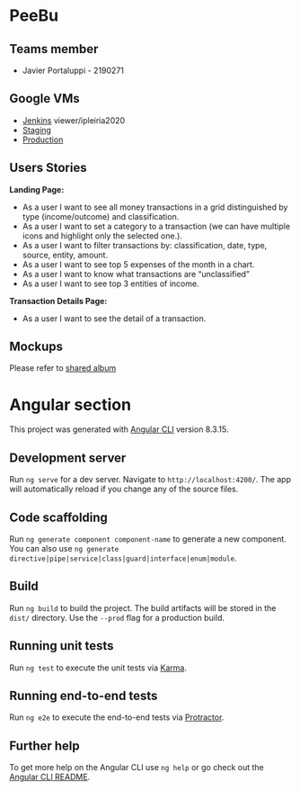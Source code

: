 # PeeBu

## Teams member

- Javier Portaluppi - 2190271

## Google VMs

- [Jenkins](http://35.195.90.59) viewer/ipleiria2020
- [Staging](http://34.91.165.253)
- [Production](http://34.91.235.197)

## Users Stories

**Landing Page:**
* As a user I want to see all money transactions in a grid distinguished by type (income/outcome) and classification. 
* As a user I want to set a category to a transaction (we can have multiple icons and highlight only the selected one.).
* As a user I want to filter transactions by: classification, date, type, source, entity, amount.
* As a user I want to see top 5 expenses of the month in a chart.
* As a user I want to know what transactions are “unclassified”
* As a user I want to see top 3 entities of income.

**Transaction Details Page:**
* As a user I want to see the detail of a transaction.

## Mockups
Please refer to [shared album](https://photos.app.goo.gl/pf9LuszbKKpEPA8b8)

# Angular section

This project was generated with [Angular CLI](https://github.com/angular/angular-cli) version 8.3.15.

## Development server

Run `ng serve` for a dev server. Navigate to `http://localhost:4200/`. The app will automatically reload if you change any of the source files.

## Code scaffolding

Run `ng generate component component-name` to generate a new component. You can also use `ng generate directive|pipe|service|class|guard|interface|enum|module`.

## Build

Run `ng build` to build the project. The build artifacts will be stored in the `dist/` directory. Use the `--prod` flag for a production build.

## Running unit tests

Run `ng test` to execute the unit tests via [Karma](https://karma-runner.github.io).

## Running end-to-end tests

Run `ng e2e` to execute the end-to-end tests via [Protractor](http://www.protractortest.org/).

## Further help

To get more help on the Angular CLI use `ng help` or go check out the [Angular CLI README](https://github.com/angular/angular-cli/blob/master/README.md).
